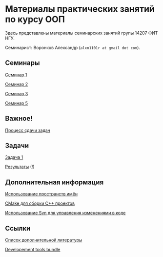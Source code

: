 # Материалы практических занятий по курсу ООП

Здесь представлены материалы семинарских занятий групы 14207 ФИТ НГУ.

Семинарист: Воронков Александр (`alxn1101r at gmail dot com`).

## Семинары

[Семинар 1](seminar1/)

[Семинар 2](seminar2/)

[Семинар 3](seminar3/)

[Семинар 5](seminar5/)

## Важное!

[Процесс сдачи задач](assembla/)

## Задачи

[Задача 1](https://docs.google.com/document/d/1rzIQpWltIgfiHt8Tsdu3Sp32aOwXaQkLByTass7h_7M/)

[Результаты](tasks-acceptance/) (!)

## Дополнительная информация

[Использование пространств имён](using-namespaces)

[CMake для сборки C++ проектов](cmake)

[Использование Svn для управления изменениями в коде](using-subversion/)

## Ссылки

[Список дополнительной литературы](https://sites.google.com/site/nguoop/spisok-dopolnitelnoj-literatury-1)

[Developement tools bundle](https://goo.gl/NnriRj)
